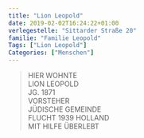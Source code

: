 ```yaml
---
title: "Lion Leopold"
date: 2019-02-02T16:24:22+01:00
verlegestelle: "Sittarder Straße 20"
familie: "Familie Leopold"
Tags: ["Lion Leopold"]
Categories: ["Menschen"]
---
```


> HIER WOHNTE <br />
> LION LEOPOLD <br />
> JG. 1871 <br />
> VORSTEHER <br />
> JÜDISCHE GEMEINDE <br />
> FLUCHT 1939 HOLLAND <br />
> MIT HILFE ÜBERLEBT <br />
